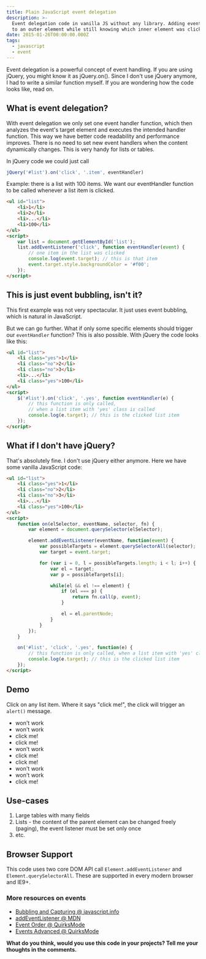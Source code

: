 ```yaml
---
title: Plain JavaScript event delegation
description: >-
  Event delegation code in vanilla JS without any library. Adding event handler
  to an outer element while still knowing which inner element was clicked.
date: 2015-01-26T00:00:00.000Z
tags:
  - javascript
  - event
---
```


Event delegation is a powerful concept of event handling. If you are using jQuery, you might know it as jQuery.on(). Since I don't use jQuery anymore, I had to write a similar function myself. If you are wondering how the code looks like, read on.

<!-- readmore -->

## What is event delegation?
With event delegation we only set one event handler function, which then analyzes the event's target element and executes the intended handler function.
This way we have better code readability and performance improves.
There is no need to set new event handlers when the content dynamically changes.
This is very handy for lists or tables.


In jQuery code we could just call
```JavaScript
jQuery('#list').on('click', '.item', eventHandler)
```

Example: there is a list with 100 items. We want our eventHandler function to be called whenever a list item is clicked.
```html
<ul id="list">
    <li>1</li>
    <li>2</li>
    <li>...</li>
    <li>100</li>
</ul>
<script>
    var list = document.getElementById('list');
    list.addEventListener('click', function eventHandler(event) {
        // one item in the list was clicked
        console.log(event.target); // this is that item
        event.target.style.backgroundColor = '#f00';
    });
</script>
```

## This is just event bubbling, isn't it?
This first example was not very spectacular. It just uses event bubbling, which is natural in JavaScript.

But we can go further. What if only some specific elements should trigger our `eventHandler` function?
This is also possible. With jQuery the code looks like this:
```html
<ul id="list">
    <li class="yes">1</li>
    <li class="no">2</li>
    <li class="no">3</li>
    <li>...</li>
    <li class="yes">100</li>
</ul>
<script>
    $('#list').on('click', '.yes', function eventHandler(e) {
        // this function is only called,
        // when a list item with 'yes' class is called
        console.log(e.target); // this is the clicked list item
    });
</script>
```

## What if I don't have jQuery?
That's absolutely fine. I don't use jQuery either anymore. Here we have some vanilla JavaScript code:
```html
<ul id="list">
    <li class="yes">1</li>
    <li class="no">2</li>
    <li class="no">3</li>
    <li>...</li>
    <li class="yes">100</li>
</ul>
<script>
    function on(elSelector, eventName, selector, fn) {
        var element = document.querySelector(elSelector);

        element.addEventListener(eventName, function(event) {
            var possibleTargets = element.querySelectorAll(selector);
            var target = event.target;

            for (var i = 0, l = possibleTargets.length; i < l; i++) {
                var el = target;
                var p = possibleTargets[i];

                while(el && el !== element) {
                    if (el === p) {
                        return fn.call(p, event);
                    }

                    el = el.parentNode;
                }
            }
        });
    }

    on('#list', 'click', '.yes', function(e) {
        // this function is only called, when a list item with 'yes' class is called
        console.log(e.target); // this is the clicked list item
    });
</script>
```

## Demo
Click on any list item. Where it says "click me!", the click will trigger an `alert()` message.

<ul id="list">
    <li class="no">won't work</li>
    <li class="no">won't work</li>
    <li class="yes">click me!</li>
    <li class="yes">click me!</li>
    <li class="no">won't work</li>
    <li class="yes">click me!</li>
    <li class="yes">click me!</li>
    <li class="no">won't work</li>
    <li class="no">won't work</li>
    <li class="yes">click me!</li>
</ul>
<script>
(function() {
    function on(elSelector, eventName, selector, fn) {
        var element = document.querySelector(elSelector);

        element.addEventListener(eventName, function(event) {
            var possibleTargets = element.querySelectorAll(selector);
            var target = event.target;

            for (var i = 0, l = possibleTargets.length; i < l; i++) {
                var el = target;
                var p = possibleTargets[i];

                while(el && el !== element) {
                    if (el === p) {
                        return fn.call(p, event);
                    }

                    el = el.parentNode;
                }
            }
        });
    }

    on('#list', 'click', 'li.yes', function() {
        alert('You clicked me!');
    });
}());
</script>


## Use-cases
1. Large tables with many fields
1. Lists - the content of the parent element can be changed freely (paging), the event listener must be set only once
1. etc.


## Browser Support
This code uses two core DOM API call `Element.addEventListener` and `Element.querySelectorAll`. These are supported in every modern browser and IE9+.


### More resources on events
- [Bubbling and Capturing @ javascript.info](http://javascript.info/tutorial/bubbling-and-capturing)
- [addEventListener @ MDN](https://developer.mozilla.org/en-US/docs/Web/API/EventTarget.addEventListener)
- [Event Order @ QuirksMode](http://www.quirksmode.org/js/events_order.html)
- [Events Advanced @ QuirksMode](http://www.quirksmode.org/js/events_advanced.html)


**What do you think, would you use this code in your projects? Tell me your thoughts in the comments.**
